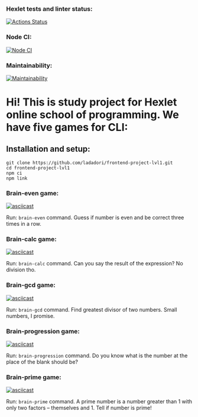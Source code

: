 ### Hexlet tests and linter status:
[![Actions Status](https://github.com/ladadori/frontend-project-lvl1/workflows/hexlet-check/badge.svg)](https://github.com/ladadori/frontend-project-lvl1/actions)

### Node CI:
[![Node CI](https://github.com/ladadori/frontend-project-lvl1/workflows/Node%20CI/badge.svg)](https://github.com/ladadori/frontend-project-lvl1/actions)

### Maintainability:
[![Maintainability](https://api.codeclimate.com/v1/badges/a99a88d28ad37a79dbf6/maintainability)](https://codeclimate.com/github/ladadori/frontend-project-lvl1)

# Hi! This is study project for Hexlet online school of programming. We have five games for CLI:

## Installation and setup:

```
git clone https://github.com/ladadori/frontend-project-lvl1.git
cd frontend-project-lvl1
npm ci
npm link
```

### Brain-even game:

[![asciicast](https://asciinema.org/a/453114.svg)](https://asciinema.org/a/453114)

Run: `brain-even` command. Guess if number is even and be correct three times in a row.

### Brain-calc game:

[![asciicast](https://asciinema.org/a/453128.svg)](https://asciinema.org/a/453128)

Run: `brain-calc` command. Can you say the result of the expression? No division tho.

### Brain-gcd game:

[![asciicast](https://asciinema.org/a/453135.svg)](https://asciinema.org/a/453135)

Run: `brain-gcd` command. Find greatest divisor of two numbers. Small numbers, I promise.

### Brain-progression game:

[![asciicast](https://asciinema.org/a/453151.svg)](https://asciinema.org/a/453151)

Run: `brain-progression` command. Do you know what is the number at the place of the blank should be?

### Brain-prime game:

[![asciicast](https://asciinema.org/a/453392.svg)](https://asciinema.org/a/453392)

Run: `brain-prime` command. A prime number is a number greater than 1 with only two factors – themselves and 1. Tell if number is prime!
